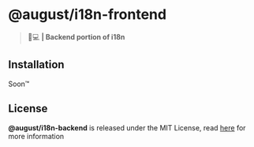 # @august/i18n-frontend
> :ghost::computer: **| Backend portion of i18n**

## Installation
Soon:tm:

## License
**@august/i18n-backend** is released under the MIT License, read [here](../../LICENSE) for more information